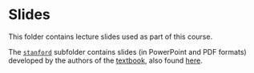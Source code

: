 # Slides

This folder contains lecture slides used as part of this course.

The [`stanford`](./stanford/) subfolder contains slides (in PowerPoint and PDF formats) developed by the authors of the [textbook](https://nlp.stanford.edu/IR-book/information-retrieval-book.html), also found [here](https://nlp.stanford.edu/IR-book/ppt/).
